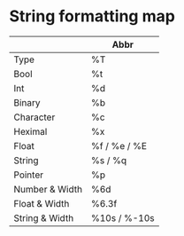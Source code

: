 # String formatting map
|                | Abbr         |
| -------------- | ------------ |
| Type           | %T           |
| Bool           | %t           |
| Int            | %d           |
| Binary         | %b           |
| Character      | %c           |
| Heximal        | %x           |
| Float          | %f / %e / %E |
| String         | %s / %q      |
| Pointer        | %p           |
| Number & Width | %6d          |
| Float & Width  | %6.3f        |
| String & Width | %10s / %-10s |
